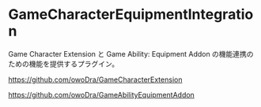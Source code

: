 # GameCharacterEquipmentIntegration
 Game Character Extension と Game Ability: Equipment Addon の機能連携のための機能を提供するプラグイン。

https://github.com/owoDra/GameCharacterExtension

https://github.com/owoDra/GameAbilityEquipmentAddon
